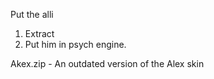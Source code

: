 Put the alli

1. Extract
2. Put him in psych engine.

Akex.zip - An outdated version of the Alex skin